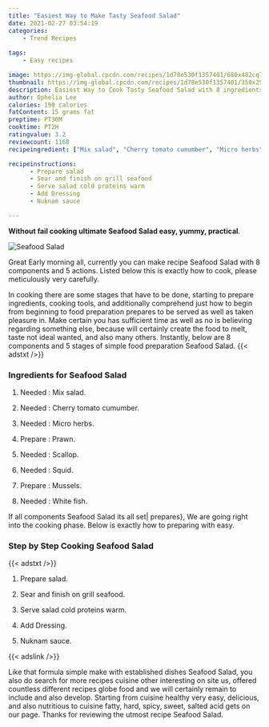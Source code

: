 ```yaml
---
title: "Easiest Way to Make Tasty Seafood Salad"
date: 2021-02-27 03:54:19
categories:
    - Trend Recipes
    
tags:
    - Easy recipes

image: https://img-global.cpcdn.com/recipes/1d78e530f1357401/680x482cq70/seafood-salad-recipe-main-photo.jpg
thumbnail: https://img-global.cpcdn.com/recipes/1d78e530f1357401/350x250cq70/seafood-salad-recipe-main-photo.jpg
description: Easiest Way to Cook Tasty Seafood Salad with 8 ingredients and 5 stages of easy cooking.
author: Ophelia Lee
calories: 190 calories
fatContent: 15 grams fat
preptime: PT30M
cooktime: PT2H
ratingvalue: 3.2
reviewcount: 1168
recipeingredient: ["Mix salad", "Cherry tomato cumumber", "Micro herbs", "Prawn", "Scallop", "Squid", "Mussels", "White fish"]

recipeinstructions: 
      - Prepare salad 
      - Sear and finish on grill seafood 
      - Serve salad cold proteins warm 
      - Add Dressing 
      - Nuknam sauce

---
```




**Without fail cooking ultimate Seafood Salad easy, yummy, practical**. 


![Seafood Salad](https://img-global.cpcdn.com/recipes/1d78e530f1357401/680x482cq70/seafood-salad-recipe-main-photo.jpg "Seafood Salad")




Great Early morning all, currently you can make recipe Seafood Salad with 8 components and 5 actions. Listed below this is exactly how to cook, please meticulously very carefully.

In cooking there are some stages that have to be done, starting to prepare ingredients, cooking tools, and additionally comprehend just how to begin from beginning to food preparation prepares to be served as well as taken pleasure in. Make certain you has sufficient time as well as no is believing regarding something else, because will certainly create the food to melt, taste not ideal wanted, and also many others. Instantly, below are 8 components and 5 stages of simple food preparation Seafood Salad.
{{< adstxt />}}

### Ingredients for Seafood Salad


1. Needed  : Mix salad.

1. Needed  : Cherry tomato cumumber.

1. Needed  : Micro herbs.

1. Prepare  : Prawn.

1. Needed  : Scallop.

1. Needed  : Squid.

1. Prepare  : Mussels.

1. Needed  : White fish.



If all components Seafood Salad its all set| prepares}, We are going right into the cooking phase. Below is exactly how to preparing with easy.

### Step by Step Cooking Seafood Salad

{{< adstxt />}}


1. Prepare salad.



1. Sear and finish on grill seafood.



1. Serve salad cold proteins warm.



1. Add Dressing.



1. Nuknam sauce.





{{< adslink />}}

Like that formula simple make with established dishes Seafood Salad, you also do search for more recipes cuisine other interesting on site us, offered countless different recipes globe food and we will certainly remain to include and also develop. Starting from cuisine healthy very easy, delicious, and also nutritious to cuisine fatty, hard, spicy, sweet, salted acid gets on our page. Thanks for reviewing the utmost recipe Seafood Salad.
